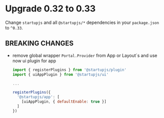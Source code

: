 # Upgrade 0.32 to 0.33

Change `startupjs` and all `@startupjs/*` dependencies in your `package.json` to `^0.33`.

## BREAKING CHANGES
- remove global wrapper `Portal.Provider` from App or Layout`s and use now ui plugin for app

  ```js
  import { registerPlugins } from '@startupjs/plugin'
  import { uiAppPlugin } from '@startupjs/ui'

  ...

  registerPlugins({
    '@startupjs/app': [
      [uiAppPlugin, { defaultEnable: true }]
    ]
  })
  ```
